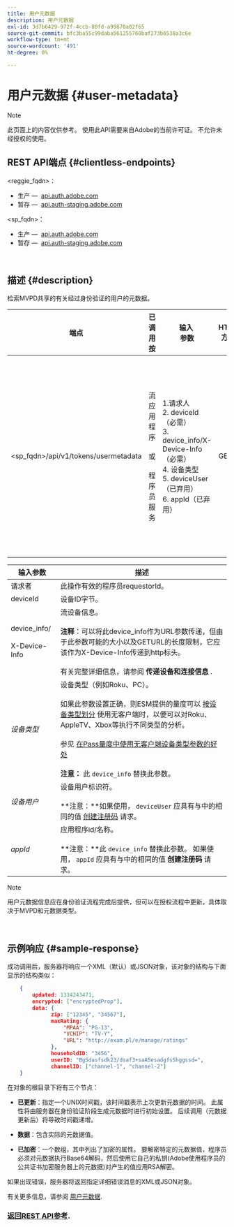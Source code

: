 ```yaml
---
title: 用户元数据
description: 用户元数据
exl-id: 3d7b6429-972f-4ccb-80fd-a99870a02f65
source-git-commit: bfc3ba55c99daba561255760baf273b6538a3c6e
workflow-type: tm+mt
source-wordcount: '491'
ht-degree: 0%

---
```


# 用户元数据 {#user-metadata}

>[!NOTE]
>
>此页面上的内容仅供参考。 使用此API需要来自Adobe的当前许可证。 不允许未经授权的使用。

## REST API端点 {#clientless-endpoints}

&lt;reggie_fqdn>：

* 生产 —  [api.auth.adobe.com](http://api.auth.adobe.com/)
* 暂存 —  [api.auth-staging.adobe.com](http://api.auth-staging.adobe.com/)

&lt;sp_fqdn>：

* 生产 —  [api.auth.adobe.com](http://api.auth.adobe.com/)
* 暂存 —  [api.auth-staging.adobe.com](http://api.auth-staging.adobe.com/)

</br>

## 描述 {#description}

检索MVPD共享的有关经过身份验证的用户的元数据。

<div>


| 端点 | 已调用  </br>按 | 输入   </br>参数 | HTTP  </br>方法 | 响应 | HTTP  </br>响应 |
| --- | --- | --- | --- | --- | --- |
| &lt;sp_fqdn>/api/v1/tokens/usermetadata | 流应用程序</br></br>或</br></br>程序员服务 | 1.请求人</br>2.  deviceId（必需）</br>3.  device_info/X-Device-Info（必需）</br>4.  设备类型</br>5.  deviceUser（已弃用）</br>6.  appId（已弃用） | GET | 包含用户元数据或错误详细信息（如果失败）的XML或JSON。 | 200 — 成功</br></br>404 — 未找到元数据</br></br>412 — 无效的AuthN令牌（例如，过期的令牌） |


| 输入参数 | 描述 |
| --- | --- |
| 请求者 | 此操作有效的程序员requestorId。 |
| deviceId | 设备ID字节。 |
| device_info/</br></br>X-Device-Info | 流设备信息。</br></br>**注释**：可以将此device_info作为URL参数传递，但由于此参数可能的大小以及GETURL的长度限制，它应该作为X-Device-Info传递到http标头。 </br></br>有关完整详细信息，请参阅 **传递设备和连接信息** <!--http://tve.helpdocsonline.com/passing-device-information-->. |
| _设备类型_ | 设备类型（例如Roku、PC）。</br></br>如果此参数设置正确，则ESM提供的量度可以 [按设备类型划分](/help/authentication/entitlement-service-monitoring-overview.md#progr-filter-metrics) 使用无客户端时，以便可以对Roku、AppleTV、Xbox等执行不同类型的分析。</br></br>参见 [在Pass量度中使用无客户端设备类型参数的好处&#x200B;](/help/authentication/benefits-of-using-the-clientless-devicetype-parameter-in-pass-metrics.md)</br></br>**注意：** 此 `device_info` 替换此参数。 </br> |
| _设备用户_ | 设备用户标识符。</br></br>**注意：**如果使用， `deviceUser` 应具有与中的相同的值 [创建注册码](/help/authentication/registration-code-request.md) 请求。 |
| _appId_ | 应用程序id/名称。 </br></br>**注意：**此 `device_info` 替换此参数。 如果使用， `appId` 应具有与中的相同的值 **创建注册码** 请求。 |

>[!NOTE]
> 
>用户元数据信息应在身份验证流程完成后提供，但可以在授权流程中更新，具体取决于MVPD和元数据类型。

</br>

## 示例响应 {#sample-response}

成功调用后，服务器将响应一个XML（默认）或JSON对象，该对象的结构与下面显示的结构类似：

```JSON
    {
        updated: 1334243471,
        encrypted: ["encryptedProp"],
        data: {
              zip: ["12345", "34567"],
              maxRating: { 
                  "MPAA": "PG-13",
                  "VCHIP": "TV-Y", 
                  "URL": "http://exam.pl/e/manage/ratings"
              },
              householdID: "3456",
              userID: "BgSdasfsdk23/dsaf3+saASesadgfsShggssd=",
              channelID: ["channel-1", "channel-2"]
    }
```

在对象的根目录下将有三个节点：

* **已更新**：指定一个UNIX时间戳，该时间戳表示上次更新元数据的时间。 此属性将由服务器在身份验证阶段生成元数据时进行初始设置。 后续调用（元数据更新后）将导致时间戳递增。

* **数据**：包含实际的元数据值。

* **已加密**：一个数组，其中列出了加密的属性。 要解密特定的元数据值，程序员必须对元数据执行Base64解码，然后使用它自己的私钥(Adobe使用程序员的公共证书加密服务器上的元数据)对产生的值应用RSA解密。

如果出现错误，服务器将返回指定详细错误消息的XML或JSON对象。

有关更多信息，请参阅 [用户元数据](/help/authentication/user-metadata.md).

### [返回REST API参考](/help/authentication/rest-api-reference.md).
